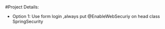 #Project Details:
+ Option 1: Use form login ,always put @EnableWebSecuriy on head class SpringSecurity